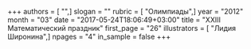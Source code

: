 +++
authors = [ "",]
slogan = ""
rubric = [ "Олимпиады",]
year = "2012"
month = "03"
date = "2017-05-24T18:06:49+03:00"
title = "ХХIII Математический праздник"
first_page = "26"
illustrators = [ "Лидия Широнина",]
npages = "4"
in_sample = false
+++

